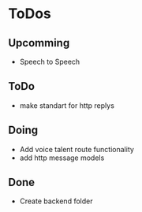 # ToDos

## Upcomming

- Speech to Speech

## ToDo

- make standart for http replys

## Doing

- Add voice talent route functionality
- add http message models

## Done

- Create backend folder